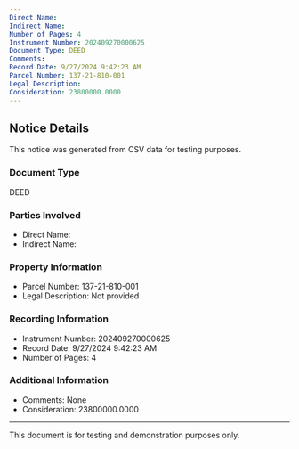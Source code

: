 ```yaml
---
Direct Name: 
Indirect Name: 
Number of Pages: 4
Instrument Number: 202409270000625
Document Type: DEED
Comments: 
Record Date: 9/27/2024 9:42:23 AM
Parcel Number: 137-21-810-001
Legal Description: 
Consideration: 23800000.0000
---
```


## Notice Details

This notice was generated from CSV data for testing purposes.

### Document Type
DEED

### Parties Involved
- Direct Name: 
- Indirect Name: 

### Property Information
- Parcel Number: 137-21-810-001
- Legal Description: Not provided

### Recording Information
- Instrument Number: 202409270000625
- Record Date: 9/27/2024 9:42:23 AM
- Number of Pages: 4

### Additional Information
- Comments: None
- Consideration: 23800000.0000

---

This document is for testing and demonstration purposes only.
